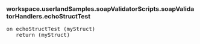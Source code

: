 ### workspace.userlandSamples.soapValidatorScripts.soapValidatorHandlers.echoStructTest
<pre>
on echoStructTest (myStruct)
   return (myStruct)

</pre>